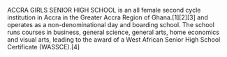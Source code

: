 ACCRA GIRLS SENIOR HIGH SCHOOL is an all female second cycle institution in Accra in the Greater Accra Region of Ghana.[1][2][3] and operates as a non-denominational day and boarding school. The school runs courses in business, general science, general arts, home economics and visual arts, leading to the award of a West African Senior High School Certificate (WASSCE).[4]
